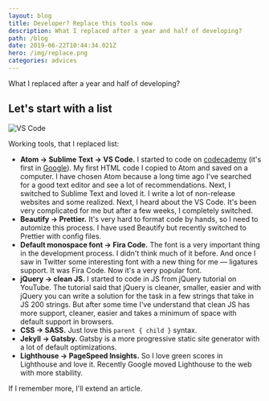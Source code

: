 ```yaml
---
layout: blog
title: Developer? Replace this tools now
description: What I replaced after a year and half of developing?
path: /blog
date: 2019-06-22T10:44:34.021Z
hero: /img/replace.png
categories: advices
---
```

What I replaced after a year and half of developing?

## Let's start with a list

![VS Code](/img/vscode.png)

Working tools, that I replaced list:
* **Atom → Sublime Text → VS Code.** I started to code on [codecademy](https://www.codecademy.com/) (it's first in [Google](https://www.google.com/search?client=firefox-b-d&q=learn+to+code)). My first HTML code I copied to Atom and saved on a computer. I have chosen Atom because a long time ago I've searched for a good text editor and see a lot of recommendations. Next, I switched to Sublime Text and loved it. I write a lot of non-release websites and some realized. Next, I heard about the VS Code. It's been very complicated for me but after a few weeks, I completely switched.
* **Beautify → Prettier.** It's very hard to format code by hands, so I need to automize this process. I have used Beautify but recently switched to Prettier with config files.
* **Default monospace font → Fira Code.** The font is a very important thing in the development process. I didn't think much of it before. And once I saw in Twitter some interesting font with a new thing for me — ligatures support. It was Fira Code. Now it's a very popular font.
* **jQuery → clean JS.** I started to code in JS from jQuery tutorial on YouTube. The tutorial said that jQuery is cleaner, smaller, easier and with jQuery you can write a solution for the task in a few strings that take in JS 200 strings. But after some time I've understand that clean JS has more support, cleaner, easier and takes a minimum of space with default support in browsers.
* **CSS → SASS.** Just love this `parent { child }` syntax.
* **Jekyll → Gatsby.** Gatsby is a more progressive static site generator with a lot of default optimizations.
* **Lighthouse → PageSpeed Insights.** So I love green scores in Lighthouse and love it. Recently Google moved Lighthouse to the web with more stability.

If I remember more, I'll extend an article.
